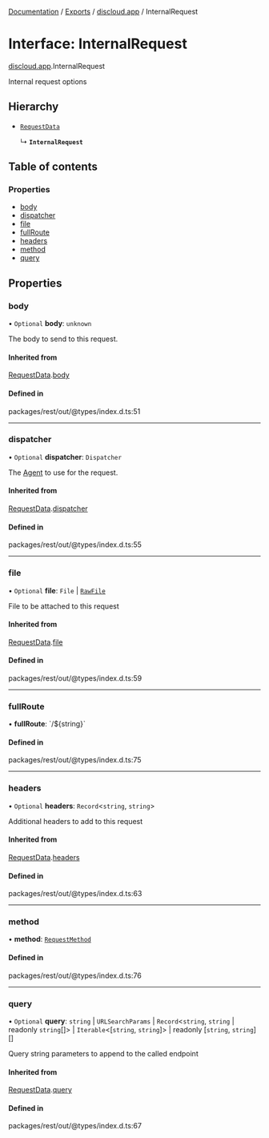 [Documentation](../README.md) / [Exports](../modules.md) / [discloud.app](../modules/discloud_app.md) / InternalRequest

# Interface: InternalRequest

[discloud.app](../modules/discloud_app.md).InternalRequest

Internal request options

## Hierarchy

- [`RequestData`](discloud_app.RequestData.md)

  ↳ **`InternalRequest`**

## Table of contents

### Properties

- [body](discloud_app.InternalRequest.md#body)
- [dispatcher](discloud_app.InternalRequest.md#dispatcher)
- [file](discloud_app.InternalRequest.md#file)
- [fullRoute](discloud_app.InternalRequest.md#fullroute)
- [headers](discloud_app.InternalRequest.md#headers)
- [method](discloud_app.InternalRequest.md#method)
- [query](discloud_app.InternalRequest.md#query)

## Properties

### body

• `Optional` **body**: `unknown`

The body to send to this request.

#### Inherited from

[RequestData](discloud_app.RequestData.md).[body](discloud_app.RequestData.md#body)

#### Defined in

packages/rest/out/@types/index.d.ts:51

___

### dispatcher

• `Optional` **dispatcher**: `Dispatcher`

The [Agent](https://undici.nodejs.org/#/docs/api/Agent) to use for the request.

#### Inherited from

[RequestData](discloud_app.RequestData.md).[dispatcher](discloud_app.RequestData.md#dispatcher)

#### Defined in

packages/rest/out/@types/index.d.ts:55

___

### file

• `Optional` **file**: `File` \| [`RawFile`](discloud_app.RawFile.md)

File to be attached to this request

#### Inherited from

[RequestData](discloud_app.RequestData.md).[file](discloud_app.RequestData.md#file)

#### Defined in

packages/rest/out/@types/index.d.ts:59

___

### fullRoute

• **fullRoute**: \`/$\{string}\`

#### Defined in

packages/rest/out/@types/index.d.ts:75

___

### headers

• `Optional` **headers**: `Record`\<`string`, `string`\>

Additional headers to add to this request

#### Inherited from

[RequestData](discloud_app.RequestData.md).[headers](discloud_app.RequestData.md#headers)

#### Defined in

packages/rest/out/@types/index.d.ts:63

___

### method

• **method**: [`RequestMethod`](../enums/discloud_app.RequestMethod.md)

#### Defined in

packages/rest/out/@types/index.d.ts:76

___

### query

• `Optional` **query**: `string` \| `URLSearchParams` \| `Record`\<`string`, `string` \| readonly `string`[]\> \| `Iterable`\<[`string`, `string`]\> \| readonly [`string`, `string`][]

Query string parameters to append to the called endpoint

#### Inherited from

[RequestData](discloud_app.RequestData.md).[query](discloud_app.RequestData.md#query)

#### Defined in

packages/rest/out/@types/index.d.ts:67
